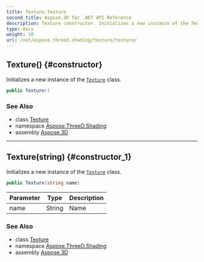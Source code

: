 ```yaml
---
title: Texture.Texture
second_title: Aspose.3D for .NET API Reference
description: Texture constructor. Initializes a new instance of the Texture class
type: docs
weight: 10
url: /net/aspose.threed.shading/texture/texture/
---
```

## Texture() {#constructor}

Initializes a new instance of the [`Texture`](../) class.

```csharp
public Texture()
```

### See Also

* class [Texture](../)
* namespace [Aspose.ThreeD.Shading](../../../aspose.threed.shading/)
* assembly [Aspose.3D](../../../)

---

## Texture(string) {#constructor_1}

Initializes a new instance of the [`Texture`](../) class.

```csharp
public Texture(string name)
```

| Parameter | Type | Description |
| --- | --- | --- |
| name | String | Name |

### See Also

* class [Texture](../)
* namespace [Aspose.ThreeD.Shading](../../../aspose.threed.shading/)
* assembly [Aspose.3D](../../../)


